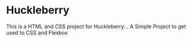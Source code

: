 # Huckleberry
This is a HTML and CSS project for Huckleberry... A Simple Project to get used to CSS and Flexbox
